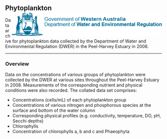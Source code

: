 ## Phytoplankton <img src="https://github.com/AquaticEcoDynamics/Peel_ARC/blob/master/Data/Sitemaps/Logos/dwer.png" align="right">

Data archive for phytoplankton data collected by the Department of Water and Environmental Regulation (DWER) in the Peel-Harvey Estuary in 2008.

---

### Overview

Data on the concentrations of various groups of phytoplankton were collected by the DWER at various sites throughout the Peel-Harvey Estuary in 2008. 
Measurements of the corresponding nutrient and physical conditions were also recorded. The collated data set comprises:

- Concentrations (cells/mL) of each phytoplankton group
- Concentrations of various nitrogen and phosphorous species at the surface and bottom of the water column
- Corresponding physical profiles (e.g. conductivity, temperature, DO, pH, Secchi depths) 
- Chlorophylls
- Concentration of chlorophylls a, b and c and Phaeophyta

<!--
> [!NOTE]
> The dataset was provided by DWER during the linkage program. For an up-to-date dataset please contact the [DWER](https://www.wa.gov.au/contact-us). 
-->
